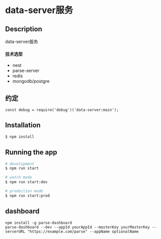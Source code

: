 # data-server服务
## Description

data-server服务

#### 技术选型

* nest
* parse-server
* redis
* mongodb/postgre

## 约定

```
const debug = require('debug')('data-server:main');
```


## Installation

```bash
$ npm install
```

## Running the app

```bash
# development
$ npm run start

# watch mode
$ npm run start:dev

# production mode
$ npm run start:prod
```

## dashboard

```
npm install -g parse-dashboard
parse-dashboard --dev --appId yourAppId --masterKey yourMasterKey --serverURL "https://example.com/parse" --appName optionalName
```
